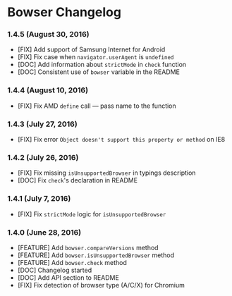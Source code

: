 # Bowser Changelog

### 1.4.5 (August 30, 2016)

- [FIX] Add support of Samsung Internet for Android
- [FIX] Fix case when `navigator.userAgent` is `undefined`
- [DOC] Add information about `strictMode` in `check` function
- [DOC] Consistent use of `bowser` variable in the README

### 1.4.4 (August 10, 2016)

- [FIX] Fix AMD `define` call — pass name to the function

### 1.4.3 (July 27, 2016)

- [FIX] Fix error `Object doesn't support this property or method` on IE8

### 1.4.2 (July 26, 2016)

- [FIX] Fix missing `isUnsupportedBrowser` in typings description
- [DOC] Fix `check`'s declaration in README

### 1.4.1 (July 7, 2016)

- [FIX] Fix `strictMode` logic for `isUnsupportedBrowser`

### 1.4.0 (June 28, 2016)

- [FEATURE] Add `bowser.compareVersions` method
- [FEATURE] Add `bowser.isUnsupportedBrowser` method
- [FEATURE] Add `bowser.check` method
- [DOC] Changelog started
- [DOC] Add API section to README
- [FIX] Fix detection of browser type (A/C/X) for Chromium 
